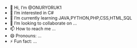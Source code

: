 - 👋 Hi, I’m @ONURYORUK1
- 👀 I’m interested in C#
- 🌱 I’m currently learning JAVA,PYTHON,PHP,CSS,HTML,SQL
- 💞️ I’m looking to collaborate on ...
- 📫 How to reach me ...
- 😄 Pronouns: ...
- ⚡ Fun fact: ...

<!---
ONURYORUK1/ONURYORUK1 is a ✨ special ✨ repository because its `README.md` (this file) appears on your GitHub profile.
You can click the Preview link to take a look at your changes.
--->
